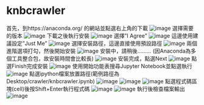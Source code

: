 # knbcrawler
首先，到https://anaconda.org/ 的網站並點選右上角的下載
![image](https://github.com/fcu-d0289570/knbcrawler/blob/master/image/%E4%B8%8B%E8%BC%89%E9%A0%81.png)
選擇需要的版本
![image](https://github.com/fcu-d0289570/knbcrawler/blob/master/image/%E7%89%88%E6%9C%AC%E9%81%B8%E6%93%87.png)
下載之後執行安裝
![image](https://github.com/fcu-d0289570/knbcrawler/blob/master/image/%E5%AE%89%E8%A3%9D1.png)
選擇”I Agree”
![image](https://github.com/fcu-d0289570/knbcrawler/blob/master/image/%E5%AE%89%E8%A3%9D2.png)
這邊使用建議設定”Just Me”
![image](https://github.com/fcu-d0289570/knbcrawler/blob/master/image/%E5%AE%89%E8%A3%9D3.png)
選擇安裝路徑，這邊直接使用預設路徑
![image](https://github.com/fcu-d0289570/knbcrawler/blob/master/image/%E5%AE%89%E8%A3%9D4.png)
兩個進階選項打勾，然後開始安裝
![image](https://github.com/fcu-d0289570/knbcrawler/blob/master/image/%E5%AE%89%E8%A3%9D5.png)
安裝中，請稍後……… (因Anaconda為多個工具整合包，故安裝時間會比較長)
![image](https://github.com/fcu-d0289570/knbcrawler/blob/master/image/%E5%AE%89%E8%A3%9D6.png)
安裝完成，點選Next
![image](https://github.com/fcu-d0289570/knbcrawler/blob/master/image/%E5%AE%89%E8%A3%9D7.png)
點選Finish完成安裝
![image](https://github.com/fcu-d0289570/knbcrawler/blob/master/image/%E5%AE%89%E8%A3%9D8.png)
使用開始功能表搜尋Jupyter Notebook並點選執行
![image](https://github.com/fcu-d0289570/knbcrawler/blob/master/image/%E5%95%9F%E5%8B%95.png)
點選ipython檔案放置路徑(範例路徑為Desktop/crawler/knbcrawler.ipynb)
![image](https://github.com/fcu-d0289570/knbcrawler/blob/master/image/jupyter%E8%B7%AF%E5%BE%911.png)
![image](https://github.com/fcu-d0289570/knbcrawler/blob/master/image/jupyter%E8%B7%AF%E5%BE%912.png)
![image](https://github.com/fcu-d0289570/knbcrawler/blob/master/image/jupyter%E8%B7%AF%E5%BE%913.png)
點選程式碼區塊(cell)後按Shift+Enter執行程式碼
![image](https://github.com/fcu-d0289570/knbcrawler/blob/master/image/%E5%9F%B7%E8%A1%8C1.png)
![image](https://github.com/fcu-d0289570/knbcrawler/blob/master/image/%E5%9F%B7%E8%A1%8C2.png)
執行後檢查檔案輸出
![image](https://github.com/fcu-d0289570/knbcrawler/blob/master/image/%E6%AA%94%E6%A1%88.png)
